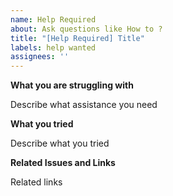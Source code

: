 ```yaml
---
name: Help Required
about: Ask questions like How to ?
title: "[Help Required] Title"
labels: help wanted
assignees: ''
---
```


**What you are struggling with**

Describe what assistance you need

**What you tried**

Describe what you tried

**Related Issues and Links**

Related links
